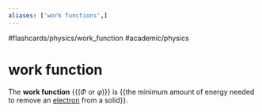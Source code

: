 ```yaml
---
aliases: ['work functions',]
---
```


#flashcards/physics/work_function #academic/physics

# work function

The __work function__ {{($\Phi$ or $\varphi$)}} is {{the minimum amount of energy needed to remove an [electron](electron.md) from a solid}}.
